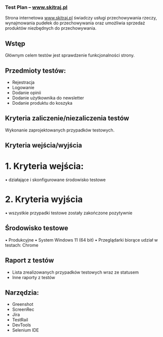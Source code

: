 ### Test Plan – www.skitraj.pl
Strona internetowa www.skitraj.pl świadczy usługi przechowywania rzeczy, wynajmowania pudełek do przechowywania oraz umożliwia sprzedaż produktów niezbędnych do przechowywania. 
## Wstęp
Głównym celem testów jest sprawdzenie funkcjonalności strony.
## Przedmioty testów:
- 	Rejestracja
- 	Logowanie
- 	Dodanie opinii
-	Dodanie użytkownika do newsletter
-	Dodanie produktu do koszyka
##  Kryteria  zaliczenie/niezaliczenia testów
Wykonanie zaprojektowanych przypadków testowych.
##  Kryteria wejścia/wyjścia
# 1. Kryteria wejścia:
•	działające i skonfigurowane środowisko testowe
# 2. Kryteria wyjścia
•	wszystkie przypadki testowe zostały zakończone pozytywnie
##  Środowisko testowe
•	Produkcyjne
•	System Windows 11 (64 bit)
•	Przeglądarki biorące udział w testach: Chrome
##  Raport z testów
-	Lista zrealizowanych przypadków testowych wraz ze statusem
-	Inne raporty z testów
## Narzędzia:
-	Greenshot
-	ScreenRec
-	Jira
-	TestRail
-	DevTools
-	Selenium IDE

